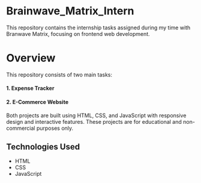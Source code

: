 <h1>Brainwave_Matrix_Intern</h1>

<p>This repository contains the internship tasks assigned during my time with Branwave Matrix, focusing on frontend web development.</p>

<h1>Overview</h1>
This repository consists of two main tasks:

<h4>1. Expense Tracker</h4>
<h4>2. E-Commerce Website</h4>

Both projects are built using HTML, CSS, and JavaScript with responsive design and interactive features. These projects are for educational and non-commercial purposes only.

<h2>Technologies Used</h2>
<ul>
<li>HTML</li>
<li>CSS</li>
<li>JavaScript</li></ul>
